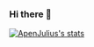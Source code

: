 ### Hi there 👋

[![ApenJulius's stats](https://github-readme-stats-apenjulius-projects.vercel.app/api?username=ApenJulius&include_all_commits=true&show_icons=true)](https://github.com/apenjulius/github-readme-stats)


